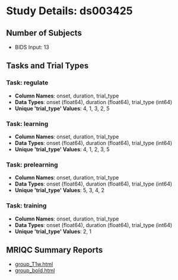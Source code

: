 # Study Details: ds003425

## Number of Subjects
- BIDS Input: 13

## Tasks and Trial Types
### Task: regulate
- **Column Names**: onset, duration, trial_type
- **Data Types**: onset (float64), duration (float64), trial_type (int64)
- **Unique 'trial_type' Values**: 4, 1, 3, 2, 5

### Task: learning
- **Column Names**: onset, duration, trial_type
- **Data Types**: onset (float64), duration (float64), trial_type (int64)
- **Unique 'trial_type' Values**: 4, 1, 2, 3, 5

### Task: prelearning
- **Column Names**: onset, duration, trial_type
- **Data Types**: onset (float64), duration (float64), trial_type (int64)
- **Unique 'trial_type' Values**: 5, 3, 4, 2

### Task: training
- **Column Names**: onset, duration, trial_type
- **Data Types**: onset (float64), duration (float64), trial_type (int64)
- **Unique 'trial_type' Values**: 2, 1

## MRIQC Summary Reports
- [group_T1w.html](https://htmlpreview.github.io/?https://github.com/demidenm/openneuro_glmfitlins/blob/main/statsmodel_specs/ds003425/mriqc_summary/group_T1w.html)
- [group_bold.html](https://htmlpreview.github.io/?https://github.com/demidenm/openneuro_glmfitlins/blob/main/statsmodel_specs/ds003425/mriqc_summary/group_bold.html)
